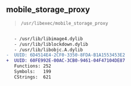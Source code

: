 ## mobile_storage_proxy

> `/usr/libexec/mobile_storage_proxy`

```diff

   - /usr/lib/libimage4.dylib
   - /usr/lib/liblockdown.dylib
   - /usr/lib/libobjc.A.dylib
-  UUID: 6D4514E4-2CF0-3350-8FDA-B1A1553453E2
+  UUID: 60FE992E-00AC-3CB0-9461-04F47104DE87
   Functions: 252
   Symbols:   199
   CStrings:  621

```

